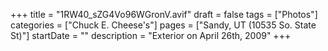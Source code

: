 +++
title = "1RW40_sZG4Vo96WGronV.avif"
draft = false
tags = ["Photos"]
categories = ["Chuck E. Cheese's"]
pages = ["Sandy, UT (10535 So. State St)"]
startDate = ""
description = "Exterior on April 26th, 2009"
+++
